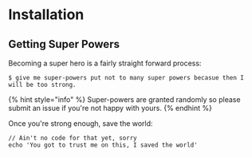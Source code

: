 # Installation

## Getting Super Powers

Becoming a super hero is a fairly straight forward process:

```text
$ give me super-powers put not to many super powers becasue then I will be too strong.
```

{% hint style="info" %}
Super-powers are granted randomly so please submit an issue if you're not happy with yours.
{% endhint %}

Once you're strong enough, save the world:

```text
// Ain't no code for that yet, sorry
echo 'You got to trust me on this, I saved the world'
```

